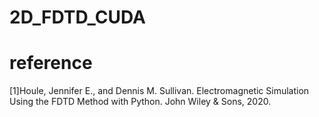 # 2D_FDTD_CUDA

# reference
[1]Houle, Jennifer E., and Dennis M. Sullivan. Electromagnetic Simulation Using the FDTD Method with Python. John Wiley & Sons, 2020.
